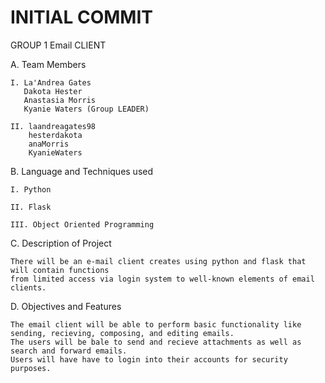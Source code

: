 # INITIAL COMMIT 
GROUP 1 Email CLIENT

A. Team Members

	I. La'Andrea Gates
	   Dakota Hester
	   Anastasia Morris
	   Kyanie Waters (Group LEADER) 
	
	II. laandreagates98
	    hesterdakota
	    anaMorris
	    KyanieWaters

B. Language and Techniques used
	
	I. Python 
	
	II. Flask 
	
	III. Object Oriented Programming

C. Description of Project 
	
	There will be an e-mail client creates using python and flask that will contain functions 
	from limited access via login system to well-known elements of email clients.

D. Objectives and Features

	The email client will be able to perform basic functionality like sending, recieving, composing, and editing emails. 
	The users will be bale to send and recieve attachments as well as search and forward emails. 
	Users will have have to login into their accounts for security purposes.
